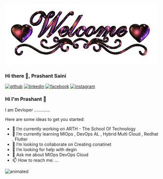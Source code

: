 
![Header](https://raw.githubusercontent.com/prashantsaini25/prashantsaini25/master/animated-welcome-image-0291.gif )
### Hi there 👋, Prashant Saini
[<img src='https://cdn.jsdelivr.net/npm/simple-icons@3.0.1/icons/github.svg' alt='github' height='40'>](https://github.com/prashantsaini25)  [<img src='https://cdn.jsdelivr.net/npm/simple-icons@3.0.1/icons/linkedin.svg' alt='linkedin' height='40'>](https://www.linkedin.com/in/https://www.linkedin.com/in/prashant-saini-2845b015a//)  [<img src='https://cdn.jsdelivr.net/npm/simple-icons@3.0.1/icons/facebook.svg' alt='facebook' height='40'>](https://www.facebook.com/https://www.facebook.com/prashant.saine.5)  [<img src='https://cdn.jsdelivr.net/npm/simple-icons@3.0.1/icons/instagram.svg' alt='instagram' height='40'>](https://www.instagram.com/https://www.instagram.com/princeprashantsaini//)  

### Hi I'm Prashant 👋

I am Devloper .............



Here are some ideas to get you started:

- 🔭 I’m currently working on ARTH - The School Of Technology 
- 🌱 I’m currently learning MlOps , DevOps AL , Hybrid Multi Cloud , Redhat , Flutter 
- 👯 I’m looking to collaborate on Creating conatinet 
- 🤔 I’m looking for help with degin 
- 💬 Ask me about MlOps DevOps Cloud
- 📫 How to reach me: ...
<!-- - 😄 Pronouns: ...
- ⚡ Fun fact: ... -->
<img src ="https://github-readme-stats.vercel.app/api?username=prashantsaini25&&show_icons=true&title_color=ffffff&icon_color=bb2acf&text_color=daf7dc&bg_color=151515"  alt="animated" />
